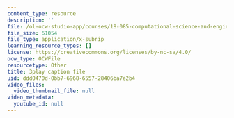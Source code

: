 ```yaml
---
content_type: resource
description: ''
file: /ol-ocw-studio-app/courses/18-085-computational-science-and-engineering-i-fall-2008/ddd0470d0bb76968655728406ba7e2b4_V5EjSvx1vw0.srt
file_size: 61054
file_type: application/x-subrip
learning_resource_types: []
license: https://creativecommons.org/licenses/by-nc-sa/4.0/
ocw_type: OCWFile
resourcetype: Other
title: 3play caption file
uid: ddd0470d-0bb7-6968-6557-28406ba7e2b4
video_files:
  video_thumbnail_file: null
video_metadata:
  youtube_id: null
---
```

